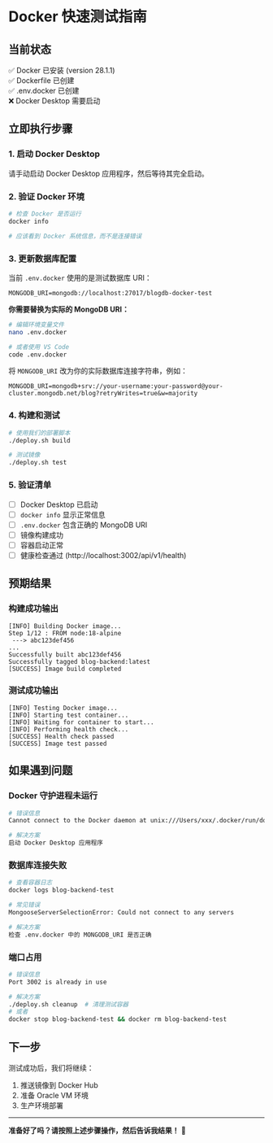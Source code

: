 # Docker 快速测试指南

## 当前状态
✅ Docker 已安装 (version 28.1.1)  
✅ Dockerfile 已创建  
✅ .env.docker 已创建  
❌ Docker Desktop 需要启动  

## 立即执行步骤

### 1. 启动 Docker Desktop
请手动启动 Docker Desktop 应用程序，然后等待其完全启动。

### 2. 验证 Docker 环境
```bash
# 检查 Docker 是否运行
docker info

# 应该看到 Docker 系统信息，而不是连接错误
```

### 3. 更新数据库配置
当前 `.env.docker` 使用的是测试数据库 URI：
```
MONGODB_URI=mongodb://localhost:27017/blogdb-docker-test
```

**你需要替换为实际的 MongoDB URI：**
```bash
# 编辑环境变量文件
nano .env.docker

# 或者使用 VS Code
code .env.docker
```

将 `MONGODB_URI` 改为你的实际数据库连接字符串，例如：
```
MONGODB_URI=mongodb+srv://your-username:your-password@your-cluster.mongodb.net/blog?retryWrites=true&w=majority
```

### 4. 构建和测试
```bash
# 使用我们的部署脚本
./deploy.sh build

# 测试镜像
./deploy.sh test
```

### 5. 验证清单
- [ ] Docker Desktop 已启动
- [ ] `docker info` 显示正常信息
- [ ] `.env.docker` 包含正确的 MongoDB URI
- [ ] 镜像构建成功
- [ ] 容器启动正常
- [ ] 健康检查通过 (http://localhost:3002/api/v1/health)

## 预期结果

### 构建成功输出
```
[INFO] Building Docker image...
Step 1/12 : FROM node:18-alpine
 ---> abc123def456
...
Successfully built abc123def456
Successfully tagged blog-backend:latest
[SUCCESS] Image build completed
```

### 测试成功输出
```
[INFO] Testing Docker image...
[INFO] Starting test container...
[INFO] Waiting for container to start...
[INFO] Performing health check...
[SUCCESS] Health check passed
[SUCCESS] Image test passed
```

## 如果遇到问题

### Docker 守护进程未运行
```bash
# 错误信息
Cannot connect to the Docker daemon at unix:///Users/xxx/.docker/run/docker.sock

# 解决方案
启动 Docker Desktop 应用程序
```

### 数据库连接失败
```bash
# 查看容器日志
docker logs blog-backend-test

# 常见错误
MongooseServerSelectionError: Could not connect to any servers

# 解决方案
检查 .env.docker 中的 MONGODB_URI 是否正确
```

### 端口占用
```bash
# 错误信息
Port 3002 is already in use

# 解决方案
./deploy.sh cleanup  # 清理测试容器
# 或者
docker stop blog-backend-test && docker rm blog-backend-test
```

## 下一步
测试成功后，我们将继续：
1. 推送镜像到 Docker Hub
2. 准备 Oracle VM 环境
3. 生产环境部署

---

**准备好了吗？请按照上述步骤操作，然后告诉我结果！** 🚀
